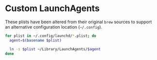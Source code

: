 # Custom LaunchAgents

These plists have been altered from their original `brew` sources to support an alternative configuration location (`~/.config`).

```sh
for plist in ~/.config/launchd/*.plist; do
  agent=$(basename $plist)

  ln -s $plist ~/Library/LaunchAgents/$agent
done
```
